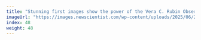```yaml
---
title: "Stunning first images show the power of the Vera C. Rubin Observatory"
imageUrl: "https://images.newscientist.com/wp-content/uploads/2025/06/20111708/SEI_255987692.jpg?width=788"
index: 48
weight: 48
---
```

